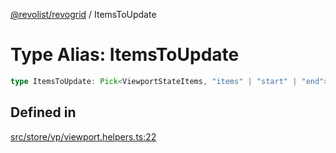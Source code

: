 [@revolist/revogrid](README.md) / ItemsToUpdate

# Type Alias: ItemsToUpdate

```ts
type ItemsToUpdate: Pick<ViewportStateItems, "items" | "start" | "end">;
```

## Defined in

[src/store/vp/viewport.helpers.ts:22](https://github.com/revolist/revogrid/blob/e1595e2274ede0d95fc882d4d4e21ec46b508cad/src/store/vp/viewport.helpers.ts#L22)
